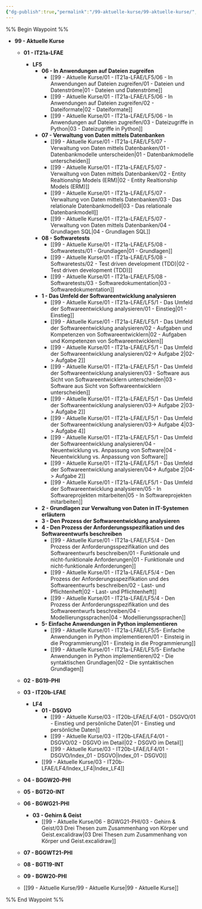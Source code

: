 ```yaml
---
{"dg-publish":true,"permalink":"/99-aktuelle-kurse/99-aktuelle-kurse/","tags":"gardenEntry"}
---
```



%% Begin Waypoint %%
- **99 - Aktuelle Kurse**
	- **01 - IT21a-LFAE**
		- **LF5**
			- **06 - In Anwendungen auf Dateien zugreifen**
				- [[99 - Aktuelle Kurse/01 - IT21a-LFAE/LF5/06 - In Anwendungen auf Dateien zugreifen/01 - Dateien und Datenströme|01 - Dateien und Datenströme]]
				- [[99 - Aktuelle Kurse/01 - IT21a-LFAE/LF5/06 - In Anwendungen auf Dateien zugreifen/02 - Dateiformate|02 - Dateiformate]]
				- [[99 - Aktuelle Kurse/01 - IT21a-LFAE/LF5/06 - In Anwendungen auf Dateien zugreifen/03 - Dateizugriffe in Python|03 - Dateizugriffe in Python]]
			- **07 - Verwaltung von Daten mittels Datenbanken**
				- [[99 - Aktuelle Kurse/01 - IT21a-LFAE/LF5/07 - Verwaltung von Daten mittels Datenbanken/01 - Datenbankmodelle unterscheiden|01 - Datenbankmodelle unterscheiden]]
				- [[99 - Aktuelle Kurse/01 - IT21a-LFAE/LF5/07 - Verwaltung von Daten mittels Datenbanken/02 - Entity Realtionship Models (ERM)|02 - Entity Realtionship Models (ERM)]]
				- [[99 - Aktuelle Kurse/01 - IT21a-LFAE/LF5/07 - Verwaltung von Daten mittels Datenbanken/03 - Das relationale Datenbankmodell|03 - Das relationale Datenbankmodell]]
				- [[99 - Aktuelle Kurse/01 - IT21a-LFAE/LF5/07 - Verwaltung von Daten mittels Datenbanken/04 - Grundlagen SQL|04 - Grundlagen SQL]]
			- **08 - Softwaretests**
				- [[99 - Aktuelle Kurse/01 - IT21a-LFAE/LF5/08 - Softwaretests/01 - Grundlagen|01 - Grundlagen]]
				- [[99 - Aktuelle Kurse/01 - IT21a-LFAE/LF5/08 - Softwaretests/02 - Test driven development (TDD)|02 - Test driven development (TDD)]]
				- [[99 - Aktuelle Kurse/01 - IT21a-LFAE/LF5/08 - Softwaretests/03 - Softwaredokumentation|03 - Softwaredokumentation]]
			- **1 - Das Umfeld der Softwareentwicklung analysieren**
				- [[99 - Aktuelle Kurse/01 - IT21a-LFAE/LF5/1 - Das Umfeld der Softwareentwicklung analysieren/01 - Einstieg|01 - Einstieg]]
				- [[99 - Aktuelle Kurse/01 - IT21a-LFAE/LF5/1 - Das Umfeld der Softwareentwicklung analysieren/02 - Aufgaben und Kompetenzen von Softwareentwicklern|02 - Aufgaben und Kompetenzen von Softwareentwicklern]]
				- [[99 - Aktuelle Kurse/01 - IT21a-LFAE/LF5/1 - Das Umfeld der Softwareentwicklung analysieren/02-> Aufgabe 2|02-> Aufgabe 2]]
				- [[99 - Aktuelle Kurse/01 - IT21a-LFAE/LF5/1 - Das Umfeld der Softwareentwicklung analysieren/03 - Software aus Sicht von Softwareentwicklern unterscheiden|03 - Software aus Sicht von Softwareentwicklern unterscheiden]]
				- [[99 - Aktuelle Kurse/01 - IT21a-LFAE/LF5/1 - Das Umfeld der Softwareentwicklung analysieren/03-> Aufgabe 2|03-> Aufgabe 2]]
				- [[99 - Aktuelle Kurse/01 - IT21a-LFAE/LF5/1 - Das Umfeld der Softwareentwicklung analysieren/03-> Aufgabe 4|03-> Aufgabe 4]]
				- [[99 - Aktuelle Kurse/01 - IT21a-LFAE/LF5/1 - Das Umfeld der Softwareentwicklung analysieren/04 - Neuentwicklung vs. Anpassung von Software|04 - Neuentwicklung vs. Anpassung von Software]]
				- [[99 - Aktuelle Kurse/01 - IT21a-LFAE/LF5/1 - Das Umfeld der Softwareentwicklung analysieren/04-> Aufgabe 2|04-> Aufgabe 2]]
				- [[99 - Aktuelle Kurse/01 - IT21a-LFAE/LF5/1 - Das Umfeld der Softwareentwicklung analysieren/05 - In Softwareprojekten mitarbeiten|05 - In Softwareprojekten mitarbeiten]]
			- **2 - Grundlagen zur Verwaltung von Daten in IT-Systemen erläutern**
			- **3 - Den Prozess der Softwareentwicklung analysieren**
			- **4 - Den Prozess der Anforderungsspezifikation und des Softwareentwurfs beschreiben**
				- [[99 - Aktuelle Kurse/01 - IT21a-LFAE/LF5/4 - Den Prozess der Anforderungsspezifikation und des Softwareentwurfs beschreiben/01 - Funktionale und nicht-funktionale Anforderungen|01 - Funktionale und nicht-funktionale Anforderungen]]
				- [[99 - Aktuelle Kurse/01 - IT21a-LFAE/LF5/4 - Den Prozess der Anforderungsspezifikation und des Softwareentwurfs beschreiben/02 - Last- und Pflichtenheft|02 - Last- und Pflichtenheft]]
				- [[99 - Aktuelle Kurse/01 - IT21a-LFAE/LF5/4 - Den Prozess der Anforderungsspezifikation und des Softwareentwurfs beschreiben/04 - Modellierungssprachen|04 - Modellierungssprachen]]
			- **5- Einfache Anwendungen in Python implementieren**
				- [[99 - Aktuelle Kurse/01 - IT21a-LFAE/LF5/5- Einfache Anwendungen in Python implementieren/01 - Einsteig in die Programmierung|01 - Einsteig in die Programmierung]]
				- [[99 - Aktuelle Kurse/01 - IT21a-LFAE/LF5/5- Einfache Anwendungen in Python implementieren/02 - Die syntaktischen Grundlagen|02 - Die syntaktischen Grundlagen]]
	- **02 - BG19-PHI**
	- **03 - IT20b-LFAE**
		- **LF4**
			- **01 - DSGVO**
				- [[99 - Aktuelle Kurse/03 - IT20b-LFAE/LF4/01 - DSGVO/01 - Einstieg und persönliche Daten|01 - Einstieg und persönliche Daten]]
				- [[99 - Aktuelle Kurse/03 - IT20b-LFAE/LF4/01 - DSGVO/02 - DSGVO im Detail|02 - DSGVO im Detail]]
				- [[99 - Aktuelle Kurse/03 - IT20b-LFAE/LF4/01 - DSGVO/Index_01 - DSGVO|Index_01 - DSGVO]]
			- [[99 - Aktuelle Kurse/03 - IT20b-LFAE/LF4/Index_LF4|Index_LF4]]
	- **04 - BGGW20-PHI**
	- **05 - BGT20-INT**
	- **06 - BGWG21-PHI**
		- **03 - Gehirn & Geist**
			- [[99 - Aktuelle Kurse/06 - BGWG21-PHI/03 - Gehirn & Geist/03 Drei Thesen zum Zusammenhang von Körper und Geist.excalidraw|03 Drei Thesen zum Zusammenhang von Körper und Geist.excalidraw]]
	- **07 - BGGWT21-PHI**
	- **08 - BGT19-INT**

	- **09 - BGW20-PHI**
	- [[99 - Aktuelle Kurse/99 - Aktuelle Kurse|99 - Aktuelle Kurse]]

%% End Waypoint %%

